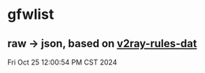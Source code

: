 # gfwlist
## raw -> json, based on [v2ray-rules-dat](https://github.com/Loyalsoldier/v2ray-rules-dat)
Fri Oct 25 12:00:54 PM CST 2024

